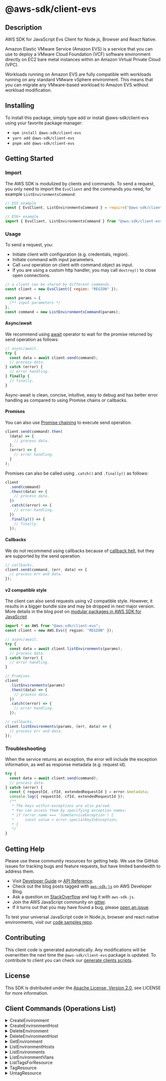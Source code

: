 <!-- generated file, do not edit directly -->

# @aws-sdk/client-evs

## Description

AWS SDK for JavaScript Evs Client for Node.js, Browser and React Native.

<p>Amazon Elastic VMware Service (Amazon EVS) is a service that you can use to deploy a VMware Cloud Foundation (VCF) software environment directly on EC2 bare metal instances within an Amazon Virtual Private Cloud (VPC).</p> <p>Workloads running on Amazon EVS are fully compatible with workloads running on any standard VMware vSphere environment. This means that you can migrate any VMware-based workload to Amazon EVS without workload modification.</p>

## Installing

To install this package, simply type add or install @aws-sdk/client-evs
using your favorite package manager:

- `npm install @aws-sdk/client-evs`
- `yarn add @aws-sdk/client-evs`
- `pnpm add @aws-sdk/client-evs`

## Getting Started

### Import

The AWS SDK is modulized by clients and commands.
To send a request, you only need to import the `EvsClient` and
the commands you need, for example `ListEnvironmentsCommand`:

```js
// ES5 example
const { EvsClient, ListEnvironmentsCommand } = require("@aws-sdk/client-evs");
```

```ts
// ES6+ example
import { EvsClient, ListEnvironmentsCommand } from "@aws-sdk/client-evs";
```

### Usage

To send a request, you:

- Initiate client with configuration (e.g. credentials, region).
- Initiate command with input parameters.
- Call `send` operation on client with command object as input.
- If you are using a custom http handler, you may call `destroy()` to close open connections.

```js
// a client can be shared by different commands.
const client = new EvsClient({ region: "REGION" });

const params = {
  /** input parameters */
};
const command = new ListEnvironmentsCommand(params);
```

#### Async/await

We recommend using [await](https://developer.mozilla.org/en-US/docs/Web/JavaScript/Reference/Operators/await)
operator to wait for the promise returned by send operation as follows:

```js
// async/await.
try {
  const data = await client.send(command);
  // process data.
} catch (error) {
  // error handling.
} finally {
  // finally.
}
```

Async-await is clean, concise, intuitive, easy to debug and has better error handling
as compared to using Promise chains or callbacks.

#### Promises

You can also use [Promise chaining](https://developer.mozilla.org/en-US/docs/Web/JavaScript/Guide/Using_promises#chaining)
to execute send operation.

```js
client.send(command).then(
  (data) => {
    // process data.
  },
  (error) => {
    // error handling.
  }
);
```

Promises can also be called using `.catch()` and `.finally()` as follows:

```js
client
  .send(command)
  .then((data) => {
    // process data.
  })
  .catch((error) => {
    // error handling.
  })
  .finally(() => {
    // finally.
  });
```

#### Callbacks

We do not recommend using callbacks because of [callback hell](http://callbackhell.com/),
but they are supported by the send operation.

```js
// callbacks.
client.send(command, (err, data) => {
  // process err and data.
});
```

#### v2 compatible style

The client can also send requests using v2 compatible style.
However, it results in a bigger bundle size and may be dropped in next major version. More details in the blog post
on [modular packages in AWS SDK for JavaScript](https://aws.amazon.com/blogs/developer/modular-packages-in-aws-sdk-for-javascript/)

```ts
import * as AWS from "@aws-sdk/client-evs";
const client = new AWS.Evs({ region: "REGION" });

// async/await.
try {
  const data = await client.listEnvironments(params);
  // process data.
} catch (error) {
  // error handling.
}

// Promises.
client
  .listEnvironments(params)
  .then((data) => {
    // process data.
  })
  .catch((error) => {
    // error handling.
  });

// callbacks.
client.listEnvironments(params, (err, data) => {
  // process err and data.
});
```

### Troubleshooting

When the service returns an exception, the error will include the exception information,
as well as response metadata (e.g. request id).

```js
try {
  const data = await client.send(command);
  // process data.
} catch (error) {
  const { requestId, cfId, extendedRequestId } = error.$metadata;
  console.log({ requestId, cfId, extendedRequestId });
  /**
   * The keys within exceptions are also parsed.
   * You can access them by specifying exception names:
   * if (error.name === 'SomeServiceException') {
   *     const value = error.specialKeyInException;
   * }
   */
}
```

## Getting Help

Please use these community resources for getting help.
We use the GitHub issues for tracking bugs and feature requests, but have limited bandwidth to address them.

- Visit [Developer Guide](https://docs.aws.amazon.com/sdk-for-javascript/v3/developer-guide/welcome.html)
  or [API Reference](https://docs.aws.amazon.com/AWSJavaScriptSDK/v3/latest/index.html).
- Check out the blog posts tagged with [`aws-sdk-js`](https://aws.amazon.com/blogs/developer/tag/aws-sdk-js/)
  on AWS Developer Blog.
- Ask a question on [StackOverflow](https://stackoverflow.com/questions/tagged/aws-sdk-js) and tag it with `aws-sdk-js`.
- Join the AWS JavaScript community on [gitter](https://gitter.im/aws/aws-sdk-js-v3).
- If it turns out that you may have found a bug, please [open an issue](https://github.com/aws/aws-sdk-js-v3/issues/new/choose).

To test your universal JavaScript code in Node.js, browser and react-native environments,
visit our [code samples repo](https://github.com/aws-samples/aws-sdk-js-tests).

## Contributing

This client code is generated automatically. Any modifications will be overwritten the next time the `@aws-sdk/client-evs` package is updated.
To contribute to client you can check our [generate clients scripts](https://github.com/aws/aws-sdk-js-v3/tree/main/scripts/generate-clients).

## License

This SDK is distributed under the
[Apache License, Version 2.0](http://www.apache.org/licenses/LICENSE-2.0),
see LICENSE for more information.

## Client Commands (Operations List)

<details>
<summary>
CreateEnvironment
</summary>

[Command API Reference](https://docs.aws.amazon.com/AWSJavaScriptSDK/v3/latest/client/evs/command/CreateEnvironmentCommand/) / [Input](https://docs.aws.amazon.com/AWSJavaScriptSDK/v3/latest/Package/-aws-sdk-client-evs/Interface/CreateEnvironmentCommandInput/) / [Output](https://docs.aws.amazon.com/AWSJavaScriptSDK/v3/latest/Package/-aws-sdk-client-evs/Interface/CreateEnvironmentCommandOutput/)

</details>
<details>
<summary>
CreateEnvironmentHost
</summary>

[Command API Reference](https://docs.aws.amazon.com/AWSJavaScriptSDK/v3/latest/client/evs/command/CreateEnvironmentHostCommand/) / [Input](https://docs.aws.amazon.com/AWSJavaScriptSDK/v3/latest/Package/-aws-sdk-client-evs/Interface/CreateEnvironmentHostCommandInput/) / [Output](https://docs.aws.amazon.com/AWSJavaScriptSDK/v3/latest/Package/-aws-sdk-client-evs/Interface/CreateEnvironmentHostCommandOutput/)

</details>
<details>
<summary>
DeleteEnvironment
</summary>

[Command API Reference](https://docs.aws.amazon.com/AWSJavaScriptSDK/v3/latest/client/evs/command/DeleteEnvironmentCommand/) / [Input](https://docs.aws.amazon.com/AWSJavaScriptSDK/v3/latest/Package/-aws-sdk-client-evs/Interface/DeleteEnvironmentCommandInput/) / [Output](https://docs.aws.amazon.com/AWSJavaScriptSDK/v3/latest/Package/-aws-sdk-client-evs/Interface/DeleteEnvironmentCommandOutput/)

</details>
<details>
<summary>
DeleteEnvironmentHost
</summary>

[Command API Reference](https://docs.aws.amazon.com/AWSJavaScriptSDK/v3/latest/client/evs/command/DeleteEnvironmentHostCommand/) / [Input](https://docs.aws.amazon.com/AWSJavaScriptSDK/v3/latest/Package/-aws-sdk-client-evs/Interface/DeleteEnvironmentHostCommandInput/) / [Output](https://docs.aws.amazon.com/AWSJavaScriptSDK/v3/latest/Package/-aws-sdk-client-evs/Interface/DeleteEnvironmentHostCommandOutput/)

</details>
<details>
<summary>
GetEnvironment
</summary>

[Command API Reference](https://docs.aws.amazon.com/AWSJavaScriptSDK/v3/latest/client/evs/command/GetEnvironmentCommand/) / [Input](https://docs.aws.amazon.com/AWSJavaScriptSDK/v3/latest/Package/-aws-sdk-client-evs/Interface/GetEnvironmentCommandInput/) / [Output](https://docs.aws.amazon.com/AWSJavaScriptSDK/v3/latest/Package/-aws-sdk-client-evs/Interface/GetEnvironmentCommandOutput/)

</details>
<details>
<summary>
ListEnvironmentHosts
</summary>

[Command API Reference](https://docs.aws.amazon.com/AWSJavaScriptSDK/v3/latest/client/evs/command/ListEnvironmentHostsCommand/) / [Input](https://docs.aws.amazon.com/AWSJavaScriptSDK/v3/latest/Package/-aws-sdk-client-evs/Interface/ListEnvironmentHostsCommandInput/) / [Output](https://docs.aws.amazon.com/AWSJavaScriptSDK/v3/latest/Package/-aws-sdk-client-evs/Interface/ListEnvironmentHostsCommandOutput/)

</details>
<details>
<summary>
ListEnvironments
</summary>

[Command API Reference](https://docs.aws.amazon.com/AWSJavaScriptSDK/v3/latest/client/evs/command/ListEnvironmentsCommand/) / [Input](https://docs.aws.amazon.com/AWSJavaScriptSDK/v3/latest/Package/-aws-sdk-client-evs/Interface/ListEnvironmentsCommandInput/) / [Output](https://docs.aws.amazon.com/AWSJavaScriptSDK/v3/latest/Package/-aws-sdk-client-evs/Interface/ListEnvironmentsCommandOutput/)

</details>
<details>
<summary>
ListEnvironmentVlans
</summary>

[Command API Reference](https://docs.aws.amazon.com/AWSJavaScriptSDK/v3/latest/client/evs/command/ListEnvironmentVlansCommand/) / [Input](https://docs.aws.amazon.com/AWSJavaScriptSDK/v3/latest/Package/-aws-sdk-client-evs/Interface/ListEnvironmentVlansCommandInput/) / [Output](https://docs.aws.amazon.com/AWSJavaScriptSDK/v3/latest/Package/-aws-sdk-client-evs/Interface/ListEnvironmentVlansCommandOutput/)

</details>
<details>
<summary>
ListTagsForResource
</summary>

[Command API Reference](https://docs.aws.amazon.com/AWSJavaScriptSDK/v3/latest/client/evs/command/ListTagsForResourceCommand/) / [Input](https://docs.aws.amazon.com/AWSJavaScriptSDK/v3/latest/Package/-aws-sdk-client-evs/Interface/ListTagsForResourceCommandInput/) / [Output](https://docs.aws.amazon.com/AWSJavaScriptSDK/v3/latest/Package/-aws-sdk-client-evs/Interface/ListTagsForResourceCommandOutput/)

</details>
<details>
<summary>
TagResource
</summary>

[Command API Reference](https://docs.aws.amazon.com/AWSJavaScriptSDK/v3/latest/client/evs/command/TagResourceCommand/) / [Input](https://docs.aws.amazon.com/AWSJavaScriptSDK/v3/latest/Package/-aws-sdk-client-evs/Interface/TagResourceCommandInput/) / [Output](https://docs.aws.amazon.com/AWSJavaScriptSDK/v3/latest/Package/-aws-sdk-client-evs/Interface/TagResourceCommandOutput/)

</details>
<details>
<summary>
UntagResource
</summary>

[Command API Reference](https://docs.aws.amazon.com/AWSJavaScriptSDK/v3/latest/client/evs/command/UntagResourceCommand/) / [Input](https://docs.aws.amazon.com/AWSJavaScriptSDK/v3/latest/Package/-aws-sdk-client-evs/Interface/UntagResourceCommandInput/) / [Output](https://docs.aws.amazon.com/AWSJavaScriptSDK/v3/latest/Package/-aws-sdk-client-evs/Interface/UntagResourceCommandOutput/)

</details>

